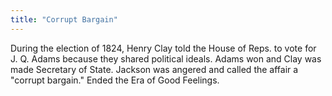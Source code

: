 ```yaml
---
title: "Corrupt Bargain"
---
```

During the election of 1824, Henry Clay told the House of Reps. to vote for J. Q. Adams because they shared political ideals. Adams won and Clay was made Secretary of State. Jackson was angered and called the affair a &quot;corrupt bargain.&quot; Ended the Era of Good Feelings.

